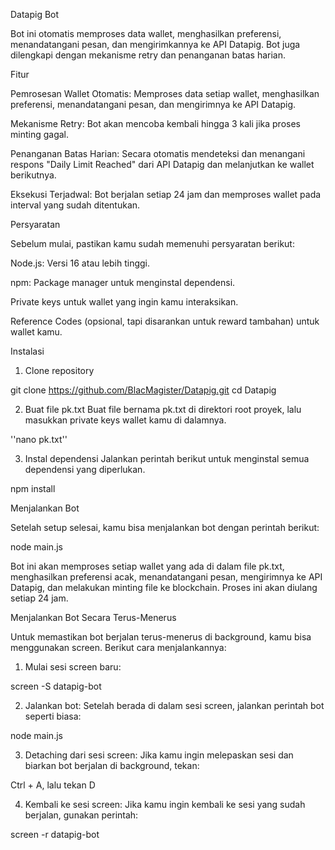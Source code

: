 Datapig Bot

Bot ini otomatis memproses data wallet, menghasilkan preferensi, menandatangani pesan, dan mengirimkannya ke API Datapig. Bot juga dilengkapi dengan mekanisme retry dan penanganan batas harian.

Fitur

Pemrosesan Wallet Otomatis: Memproses data setiap wallet, menghasilkan preferensi, menandatangani pesan, dan mengirimnya ke API Datapig.

Mekanisme Retry: Bot akan mencoba kembali hingga 3 kali jika proses minting gagal.

Penanganan Batas Harian: Secara otomatis mendeteksi dan menangani respons "Daily Limit Reached" dari API Datapig dan melanjutkan ke wallet berikutnya.

Eksekusi Terjadwal: Bot berjalan setiap 24 jam dan memproses wallet pada interval yang sudah ditentukan.


Persyaratan

Sebelum mulai, pastikan kamu sudah memenuhi persyaratan berikut:

Node.js: Versi 16 atau lebih tinggi.

npm: Package manager untuk menginstal dependensi.

Private keys untuk wallet yang ingin kamu interaksikan.

Reference Codes (opsional, tapi disarankan untuk reward tambahan) untuk wallet kamu.


Instalasi

1. Clone repository

git clone https://github.com/BlacMagister/Datapig.git
cd Datapig


2. Buat file pk.txt Buat file bernama pk.txt di direktori root proyek, lalu masukkan private keys wallet kamu di dalamnya.

''nano pk.txt''


3. Instal dependensi Jalankan perintah berikut untuk menginstal semua dependensi yang diperlukan.

npm install



Menjalankan Bot

Setelah setup selesai, kamu bisa menjalankan bot dengan perintah berikut:

node main.js

Bot ini akan memproses setiap wallet yang ada di dalam file pk.txt, menghasilkan preferensi acak, menandatangani pesan, mengirimnya ke API Datapig, dan melakukan minting file ke blockchain. Proses ini akan diulang setiap 24 jam.

Menjalankan Bot Secara Terus-Menerus

Untuk memastikan bot berjalan terus-menerus di background, kamu bisa menggunakan screen. Berikut cara menjalankannya:

1. Mulai sesi screen baru:

screen -S datapig-bot


2. Jalankan bot: Setelah berada di dalam sesi screen, jalankan perintah bot seperti biasa:

node main.js


3. Detaching dari sesi screen: Jika kamu ingin melepaskan sesi dan biarkan bot berjalan di background, tekan:

Ctrl + A, lalu tekan D


4. Kembali ke sesi screen: Jika kamu ingin kembali ke sesi yang sudah berjalan, gunakan perintah:

screen -r datapig-bot
